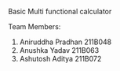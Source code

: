 Basic Multi functional calculator

Team Members:
1. Aniruddha Pradhan 211B048
2. Anushka Yadav 211B063
3. Ashutosh Aditya 211B072

